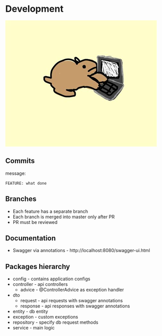 # Development

<img alt="developer" src=".github/developer.png">

## Commits
message:
```
FEATURE: what done
```

## Branches
- Each feature has a separate branch
- Each branch is merged into master only after PR
- PR must be reviewed

## Documentation
- Swagger via annotations - http://localhost:8080/swagger-ui.html

## Packages hierarchy
- config - contains application configs 
- controller - api controllers
  - advice - @ControllerAdvice as exception handler 
- dto 
  - request - api requests with swagger annotations
  - response - api responses with swagger annotations
- entity - db entity
- exception - custom exceptions
- repository - specify db request methods
- service - main logic 